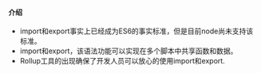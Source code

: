 #### 介绍

- import和export事实上已经成为ES6的事实标准，但是目前node尚未支持该标准。
- import和export，该语法功能可以实现在多个脚本中共享函数和数据。
- Rollup工具的出现确保了开发人员可以放心的使用import和export.